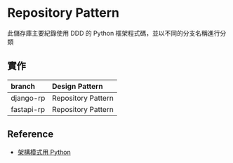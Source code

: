 # Repository Pattern

此儲存庫主要紀錄使用 DDD 的 Python 框架程式碼，並以不同的分支名稱進行分類

## 實作

| branch     | Design Pattern     |
|:-----------|:-------------------|
| django-rp  | Repository Pattern |
| fastapi-rp | Repository Pattern |

## Reference

- [架構模式用 Python](https://www.cosmicpython.com/book/preface.html)
